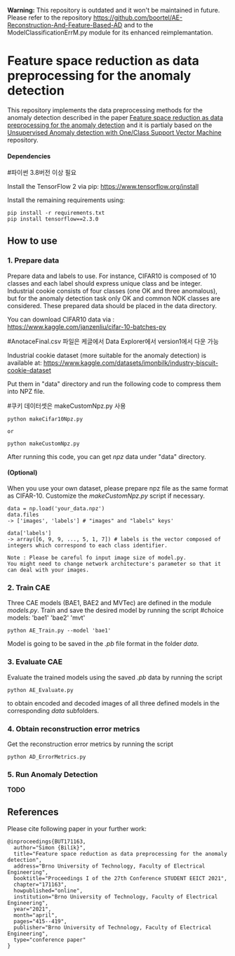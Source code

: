 **Warning:** This repository is outdated and it won't be maintained in future. Please refer to the repository https://github.com/boortel/AE-Reconstruction-And-Feature-Based-AD and to the ModelClassificationErrM.py module for its enhanced reimplemantation.

# Feature space reduction as data preprocessing for the anomaly detection

This repository implements the data preprocessing methods for the anomaly detection described in the paper [Feature space reduction as data preprocessing for the anomaly detection](https://arxiv.org/abs/2203.06747) and it is partialy based on the [Unsupervised Anomaly detection with One/Class Support Vector Machine](https://github.com/hiram64/ocsvm-anomaly-detection) repository.

#### Dependencies
#파이썬 3.8버전 이상 필요

Install the TensorFlow 2 via pip: https://www.tensorflow.org/install

Install the remaining requirements using:
```
pip install -r requirements.txt
pip install tensorflow==2.3.0
```

## How to use
### 1. Prepare data
Prepare data and labels to use. For instance, CIFAR10 is composed of 10 classes and each label should express unique class and be integer. Industrial cookie consists of four classes (one OK and three anomalous), but for the anomaly detection task only OK and common NOK classes are considered. These prepared data should be placed in the data directory.

You can download CIFAR10 data via :  
https://www.kaggle.com/janzenliu/cifar-10-batches-py

#AnotaceFinal.csv 파일은 케글에서 Data Explorer에서 version1에서 다운 가능

Industrial cookie dataset (more suitable for the anomaly detection) is available at:
https://www.kaggle.com/datasets/imonbilk/industry-biscuit-cookie-dataset

Put them in "data" directory and run the following code to compress them into NPZ file.

#쿠키 데이터셋은 makeCustomNpz.py 사용
```
python makeCifar10Npz.py

or

python makeCustomNpz.py
```
After running this code, you can get *npz* data under "data" directory.


#### (Optional)
When you use your own dataset, please prepare npz file as the same format as CIFAR-10. Customize the *makeCustomNpz.py* script if necessary.
```
data = np.load('your_data.npz')
data.files
-> ['images', 'labels'] # "images" and "labels" keys'

data['labels']
-> array([6, 9, 9, ..., 5, 1, 7]) # labels is the vector composed of integers which correspond to each class identifier.

Note : Please be careful fo input image size of model.py.
You might need to change network architecture's parameter so that it can deal with your images.
```


### 2. Train CAE
Three CAE models (BAE1, BAE2 and MVTec) are defined in the module *models.py*. Train and save the desired model by running the script
#choice models: 'bae1' 'bae2' 'mvt'
```
python AE_Train.py --model 'bae1'
```
Model is going to be saved in the *.pb* file format in the folder *data*.


### 3. Evaluate CAE
Evaluate the trained models using the saved *.pb* data by running the script
```
python AE_Evaluate.py
```
to obtain encoded and decoded images of all three defined models in the corresponding *data* subfolders.


### 4. Obtain reconstruction error metrics
Get the reconstruction error metrics by running the script
```
python AD_ErrorMetrics.py
```

### 5. Run Anomaly Detection
**TODO**

## References

Please cite following paper in your further work:

```
@inproceedings{BUT171163,
  author="Šimon {Bilík}",
  title="Feature space reduction as data preprocessing for the anomaly detection",
  address="Brno University of Technology, Faculty of Electrical Engineering",
  booktitle="Proceedings I of the 27th Conference STUDENT EEICT 2021",
  chapter="171163",
  howpublished="online",
  institution="Brno University of Technology, Faculty of Electrical Engineering",
  year="2021",
  month="april",
  pages="415--419",
  publisher="Brno University of Technology, Faculty of Electrical Engineering",
  type="conference paper"
}
```
